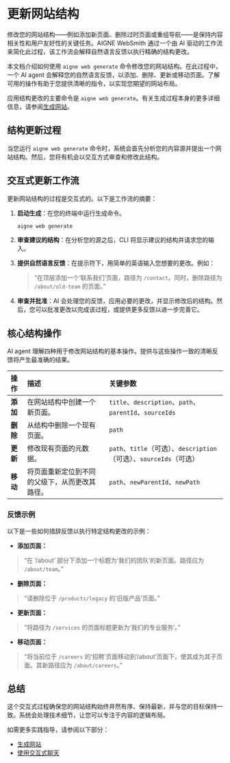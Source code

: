 # 更新网站结构

修改您的网站结构——例如添加新页面、删除过时页面或重组导航——是保持内容相关性和用户友好性的关键任务。AIGNE WebSmith 通过一个由 AI 驱动的工作流来简化此过程，该工作流会解释自然语言反馈以执行精确的结构更改。

本文档介绍如何使用 `aigne web generate` 命令修改您的网站结构。在此过程中，一个 AI agent 会解释您的自然语言反馈，以添加、删除、更新或移动页面。了解可用的操作有助于您提供清晰的指令，以实现您期望的网站布局。

应用结构更改的主要命令是 `aigne web generate`。有关生成过程本身的更多详细信息，请参阅[生成网站](./core-tasks-generating-a-website.md)。
## 结构更新过程

当您运行 `aigne web generate` 命令时，系统会首先分析您的内容源并提出一个网站结构。然后，您将有机会以交互方式审查和修改此结构。

## 交互式更新工作流

更新网站结构的过程是交互式的。以下是工作流的摘要：

1.  **启动生成**：在您的终端中运行生成命令。
    ```bash
    aigne web generate
    ```

2.  **审查建议的结构**：在分析您的源之后，CLI 将显示建议的结构并请求您的输入。

3.  **提供自然语言反馈**：在提示符下，用简单的英语输入您想要的更改。例如：
    > “在顶层添加一个‘联系我们’页面，路径为 `/contact`。同时，删除路径为 `/about/old-team` 的页面。”

4.  **审查并批准**：AI 会处理您的反馈，应用必要的更改，并显示修改后的结构。然后，您可以批准更改以完成该过程，或提供更多反馈以进一步完善它。

## 核心结构操作

AI agent 理解四种用于修改网站结构的基本操作。提供与这些操作一致的清晰反馈将产生最准确的结果。

| 操作 | 描述 | 关键参数 |
| :--- | :--- | :--- |
| **添加** | 在网站结构中创建一个新页面。 | `title`、`description`、`path`、`parentId`、`sourceIds` |
| **删除** | 从结构中删除一个现有页面。 | `path` |
| **更新** | 修改现有页面的元数据。 | `path`、`title`（可选）、`description`（可选）、`sourceIds`（可选） |
| **移动** | 将页面重新定位到不同的父级下，从而更改其路径。 | `path`、`newParentId`、`newPath` |

### 反馈示例

以下是一些如何措辞反馈以执行特定结构更改的示例：

- **添加页面：**
 > “在 ‘/about’ 部分下添加一个标题为‘我们的团队’的新页面。路径应为 `/about/team`。”

- **删除页面：**
 > “请删除位于 `/products/legacy` 的‘旧版产品’页面。”

- **更新页面：**
 > “将路径为 `/services` 的页面标题更新为‘我们的专业服务’。”

- **移动页面：**
 > “将当前位于 `/careers` 的‘招聘’页面移动到‘/about’页面下，使其成为其子页面。其新路径应为 `/about/careers`。”

## 总结

这个交互式过程确保您的网站结构始终井然有序、保持最新，并与您的目标保持一致。系统会处理技术细节，让您可以专注于内容的逻辑布局。

如需更多实践指导，请参阅以下部分：
- [生成网站](./core-tasks-generating-a-website.md)
- [使用交互式聊天](./core-tasks-using-the-interactive-chat.md)